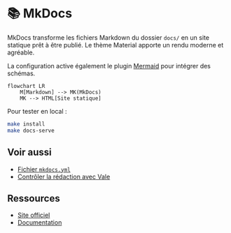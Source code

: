 # 📚 MkDocs

MkDocs transforme les fichiers Markdown du dossier `docs/` en un site statique prêt à être publié. Le thème Material apporte un rendu moderne et agréable.

La configuration active également le plugin [Mermaid](https://github.com/fralau/mkdocs-mermaid2-plugin) pour intégrer des schémas.

```mermaid
flowchart LR
    M[Markdown] --> MK(MkDocs)
    MK --> HTML[Site statique]
```

Pour tester en local :
```bash
make install
make docs-serve
```

## Voir aussi

- [Fichier `mkdocs.yml`](../reference/mkdocs-yml.md)
- [Contrôler la rédaction avec Vale](../guides/qualite-redaction-vale.md)

## Ressources
- [Site officiel](https://www.mkdocs.org/)
- [Documentation](https://www.mkdocs.org/user-guide/)
